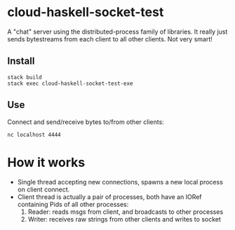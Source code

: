 # cloud-haskell-socket-test

A "chat" server using the distributed-process family of libraries.
It really just sends bytestreams from each client to all other clients.
Not very smart!

## Install

    stack build
    stack exec cloud-haskell-socket-test-exe

## Use

Connect and send/receive bytes to/from other clients:

    nc localhost 4444

# How it works

* Single thread accepting new connections, spawns a new local process on
  client connect.
* Client thread is actually a pair of processes, both have an IORef containing
  Pids of all other processes:
  1. Reader: reads msgs from client, and broadcasts to other processes
  2. Writer: receives raw strings from other clients and writes to socket
